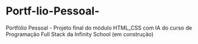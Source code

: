 # Portf-lio-Pessoal-
Portfólio Pessoal  - Projeto final do módulo HTML_CSS com IA do curso de Programação Full Stack da Infinity School (em construção)
